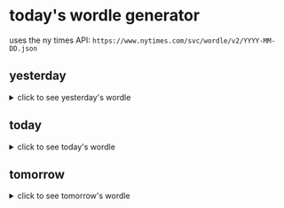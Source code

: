 # today's wordle generator

uses the ny times API: `https://www.nytimes.com/svc/wordle/v2/YYYY-MM-DD.json`

## yesterday

<details>
    <summary>click to see yesterday's wordle</summary>

    sandy

</details>

## today

<details>
    <summary>click to see today's wordle</summary>

    bawdy

</details>

## tomorrow

<details>
    <summary>click to see tomorrow's wordle</summary>

    tunic

</details>
